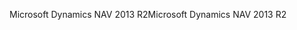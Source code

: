 <span data-ttu-id="4c1b4-101">Microsoft Dynamics NAV 2013 R2</span><span class="sxs-lookup"><span data-stu-id="4c1b4-101">Microsoft Dynamics NAV 2013 R2</span></span>